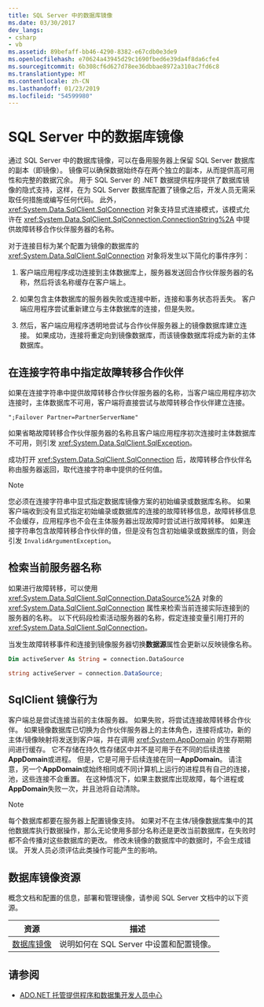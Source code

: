 ```yaml
---
title: SQL Server 中的数据库镜像
ms.date: 03/30/2017
dev_langs:
- csharp
- vb
ms.assetid: 89befaff-bb46-4290-8382-e67cdb0e3de9
ms.openlocfilehash: e70624a43945d29c1690fbed6e39da4f8da6cfe4
ms.sourcegitcommit: 6b308cf6d627d78ee36dbbae8972a310ac7fd6c8
ms.translationtype: MT
ms.contentlocale: zh-CN
ms.lasthandoff: 01/23/2019
ms.locfileid: "54599980"
---
```

# <a name="database-mirroring-in-sql-server"></a>SQL Server 中的数据库镜像
通过 SQL Server 中的数据库镜像，可以在备用服务器上保留 SQL Server 数据库的副本（即镜像）。 镜像可以确保数据始终存在两个独立的副本，从而提供高可用性和完整的数据冗余。 用于 SQL Server 的 .NET 数据提供程序提供了数据库镜像的隐式支持，这样，在为 SQL Server 数据库配置了镜像之后，开发人员无需采取任何措施或编写任何代码。 此外，<xref:System.Data.SqlClient.SqlConnection> 对象支持显式连接模式，该模式允许在 <xref:System.Data.SqlClient.SqlConnection.ConnectionString%2A> 中提供故障转移合作伙伴服务器的名称。  
  
 对于连接目标为某个配置为镜像的数据库的 <xref:System.Data.SqlClient.SqlConnection> 对象将发生以下简化的事件序列：  
  
1.  客户端应用程序成功连接到主体数据库上，服务器发送回合作伙伴服务器的名称，然后将该名称缓存在客户端上。  
  
2.  如果包含主体数据库的服务器失败或连接中断，连接和事务状态将丢失。 客户端应用程序尝试重新建立与主体数据库的连接，但是失败。  
  
3.  然后，客户端应用程序透明地尝试与合作伙伴服务器上的镜像数据库建立连接。 如果成功，连接将重定向到镜像数据库，而该镜像数据库将成为新的主体数据库。  
  
## <a name="specifying-the-failover-partner-in-the-connection-string"></a>在连接字符串中指定故障转移合作伙伴  
 如果在连接字符串中提供故障转移合作伙伴服务器的名称，当客户端应用程序初次连接时，主体数据库不可用，客户端将直接尝试与故障转移合作伙伴建立连接。  
  
```  
";Failover Partner=PartnerServerName"  
```  
  
 如果省略故障转移合作伙伴服务器的名称且客户端应用程序初次连接时主体数据库不可用，则引发 <xref:System.Data.SqlClient.SqlException>。  
  
 成功打开 <xref:System.Data.SqlClient.SqlConnection> 后，故障转移合作伙伴名称由服务器返回，取代连接字符串中提供的任何值。  
  
> [!NOTE]
>  您必须在连接字符串中显式指定数据库镜像方案的初始编录或数据库名称。 如果客户端收到没有显式指定初始编录或数据库的连接的故障转移信息，故障转移信息不会缓存，应用程序也不会在主体服务器出现故障时尝试进行故障转移。 如果连接字符串包含故障转移合作伙伴的值，但是没有包含初始编录或数据库的值，则会引发 `InvalidArgumentException`。  
  
## <a name="retrieving-the-current-server-name"></a>检索当前服务器名称  
 如果进行故障转移，可以使用 <xref:System.Data.SqlClient.SqlConnection.DataSource%2A> 对象的 <xref:System.Data.SqlClient.SqlConnection> 属性来检索当前连接实际连接到的服务器的名称。 以下代码段检索活动服务器的名称，假定连接变量引用打开的 <xref:System.Data.SqlClient.SqlConnection>。  
  
 当发生故障转移事件和连接到镜像服务器切换**数据源**属性会更新以反映镜像名称。  
  
```vb  
Dim activeServer As String = connection.DataSource  
```  
  
```csharp  
string activeServer = connection.DataSource;  
```  
  
## <a name="sqlclient-mirroring-behavior"></a>SqlClient 镜像行为  
 客户端总是尝试连接当前的主体服务器。 如果失败，将尝试连接故障转移合作伙伴。 如果镜像数据库已切换为合作伙伴服务器上的主体角色，连接将成功，新的主体/镜像映射将发送到客户端，并在调用 <xref:System.AppDomain> 的生存期期间进行缓存。 它不存储在持久性存储区中并不是可用于在不同的后续连接**AppDomain**或进程。 但是，它是可用于后续连接在同一**AppDomain**。 请注意，另一个**AppDomain**或始终相同或不同计算机上运行的进程具有自己的连接，池，这些连接不会重置。 在这种情况下，如果主数据库出现故障，每个进程或**AppDomain**失败一次，并且池将自动清除。  
  
> [!NOTE]
>  每个数据库都要在服务器上配置镜像支持。 如果对不在主体/镜像数据库集中的其他数据库执行数据操作，那么无论使用多部分名称还是更改当前数据库，在失败时都不会传播对这些数据库的更改。 修改未镜像的数据库中的数据时，不会生成错误。 开发人员必须评估此类操作可能产生的影响。  
  
## <a name="database-mirroring-resources"></a>数据库镜像资源  
 概念文档和配置的信息，部署和管理镜像，请参阅 SQL Server 文档中的以下资源。  
  
|资源|描述|  
|--------------|-----------------|  
|[数据库镜像](/sql/database-engine/database-mirroring/database-mirroring-sql-server)|说明如何在 SQL Server 中设置和配置镜像。|  
  
## <a name="see-also"></a>请参阅
- [ADO.NET 托管提供程序和数据集开发人员中心](https://go.microsoft.com/fwlink/?LinkId=217917)
